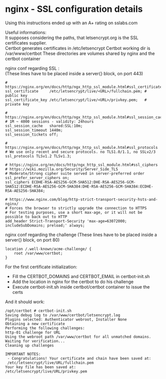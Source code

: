 # nginx - SSL configuration details

Using this instructions ended up with an A+ rating on sslabs.com

Useful informations:  
It supposes considering the paths, that letsencrypt.org is the SSL certificates supplier.  
Certbot generates certificates in /etc/letsencrypt
Certbot working dir is /var/www/certbot
These directories are volumes shared by nginx and the certbot container

nginx conf regarding SSL :  
(These lines have to be placed inside a server{} block, on port 443)

```
# https://nginx.org/en/docs/http/ngx_http_ssl_module.html#ssl_certificate
ssl_certificate     /etc/letsencrypt/live/<URL>/fullchain.pem; # public key
ssl_certificate_key /etc/letsencrypt/live/<URL>/privkey.pem;   # private key

# https://nginx.org/en/docs/http/ngx_http_ssl_module.html#ssl_session_cache
# 1M ~ 4000 sessions - validity: 24hours
ssl_session_cache   shared:SSL:10m;
ssl_session_timeout 1440m;
ssl_session_tickets off;

# https://nginx.org/en/docs/http/ngx_http_ssl_module.html#ssl_protocols
# We use only recent and secure protocols. no TLS1.0/1.1, no SSLv2/3
ssl_protocols TLSv1.2 TLSv1.3;

# https://nginx.org/en/docs/http/ngx_http_ssl_module.html#ssl_ciphers
# https://wiki.mozilla.org/Security/Server_Side_TLS
# Moderate/Strong cipher suite served in server-preferred order      
ssl_prefer_server_ciphers on;
ssl_ciphers ECDHE-RSA-AES256-GCM-SHA512:DHE-RSA-AES256-GCM-SHA512:ECDHE-RSA-AES256-GCM-SHA384:DHE-RSA-AES256-GCM-SHA384:ECDHE-RSA-AES256-SHA384;

# https://www.nginx.com/blog/http-strict-transport-security-hsts-and-nginx/
# Forces the browser to strictly upgrade the connection to HTTPS
# For testing purposes, use a short max-age, or it will not be possible to back out to HTTP
add_header Strict-Transport-Security 'max-age=63072000; includeSubDomains; preload;' always;
```

nginx conf regarding the challenge
(These lines have to be placed inside a server{} block, on port 80)

```
location /.well-known/acme-challenge/ {
    root /var/www/certbot;
}
```

For the first certificate initialization:  
- Fill the CERTBOT_DOMAINS and CERTBOT_EMAIL in certbot-init.sh  
- Add the location in nginx for the certbot to do his challenge  
- Execute certbot-init.sh inside certbot/certbot container to issue the certs  

And it should work:  
```
/opt/certbot # certbot-init.sh
Saving debug log to /var/www/certbot/letsencrypt.log
Plugins selected: Authenticator webroot, Installer None
Obtaining a new certificate
Performing the following challenges:
http-01 challenge for URL
Using the webroot path /var/www/certbot for all unmatched domains.
Waiting for verification...
Cleaning up challenges

IMPORTANT NOTES:
 - Congratulations! Your certificate and chain have been saved at:
 /etc/letsencrypt/live/URL/fullchain.pem
Your key file has been saved at:
/etc/letsencrypt/live/URL/privkey.pem
 ```
